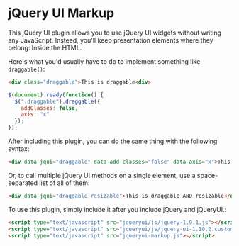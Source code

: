 # jQuery UI Markup

This jQuery UI plugin allows you to use jQuery UI widgets without writing any JavaScript. Instead, you'll keep presentation elements where they belong: Inside the HTML.

Here's what you'd usually have to do to implement something like `draggable()`:

```html
<div class="draggable">This is draggable<div>
```

```javascript
$(document).ready(function() {
  $(".draggable").draggable({
    addClasses: false,
    axis: "x"
  });
});
```

After including this plugin, you can do the same thing with the following syntax:

```html
<div data-jqui="draggable" data-add-classes="false" data-axis="x">This is draggable</div>
```

Or, to call multiple jQuery UI methods on a single element, use a space-separated list of all of them:

```html
<div data-jqui="draggable resizable">This is draggable AND resizable</div>
```

To use this plugin, simply include it after you include jQuery and jQueryUI.:

```html
<script type="text/javascript" src="jqueryui/js/jquery-1.9.1.js"></script>
<script type="text/javascript" src="jqueryui/js/jquery-ui-1.10.2.custom.js"></script>
<script type="text/javascript" src="jqueryui-markup.js"></script>
```

